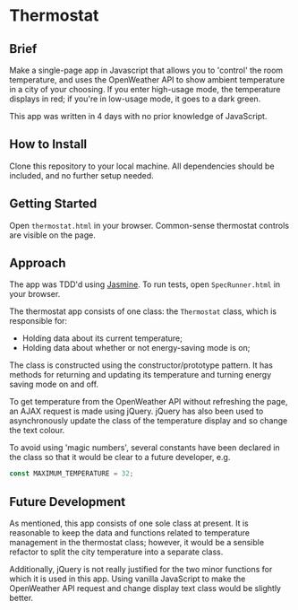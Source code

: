 # Thermostat

## Brief
Make a single-page app in Javascript that allows you to 'control' the
room temperature, and uses the OpenWeather API to show ambient temperature in
a city of your choosing. If you enter high-usage mode, the temperature displays
in red; if you're in low-usage mode, it goes to a dark green.

This app was written in 4 days with no prior knowledge of JavaScript.

## How to Install
Clone this repository to your local machine. All dependencies should be
included, and no further setup needed.

## Getting Started
Open `thermostat.html` in your browser. Common-sense thermostat controls are
visible on the page.

## Approach
The app was TDD'd using [Jasmine](https://jasmine.github.io/). To run tests,
open `SpecRunner.html` in your browser.

The thermostat app consists of one class: the `Thermostat` class, which is
responsible for:

* Holding data about its current temperature;
* Holding data about whether or not energy-saving mode is on;

The class is constructed using the constructor/prototype pattern. It has
methods for returning and updating its temperature and turning energy saving
mode on and off.

To get temperature from the OpenWeather API without refreshing the page, an
AJAX request is made using jQuery. jQuery has also been used to asynchronously
update the class of the temperature display and so change the text colour.

To avoid using 'magic numbers', several constants have been declared in the
class so that it would be clear to a future developer, e.g.

```javascript
const MAXIMUM_TEMPERATURE = 32;
```

## Future Development
As mentioned, this app consists of one sole class at present. It is reasonable
to keep the data and functions related to temperature management in the
thermostat class; however, it would be a sensible refactor to split the city
temperature into a separate class.

Additionally, jQuery is not really justified for the two minor functions for
which it is used in this app. Using vanilla JavaScript to make the OpenWeather
API request and change display text class would be slightly better.
